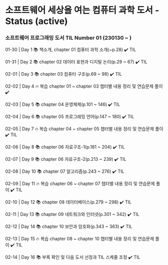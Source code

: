 # 소프트웨어 세상을 여는 컴퓨터 과학 도서 - Status **(active)**
### 소프트웨어 프로그래밍 도서 TIL Number 01 (230130 ~ )

01-30 | Day 1 📚 책소개, chapter 01 컴퓨터 과학 소개(~p.28) ✔️ TIL

01-31 | Day 2 📚 chapter 02 데이터 표현과 디지털 논리(p.29 ~ 67) ✔️ TIL

02-01 | Day 3 📚 chapter 03 컴퓨터 구조(p.69 ~ 98) ✔️ TIL

02-02 | Day 4 🔥 복습 chapter 01 ~ chapter 03 챕터별 내용 정리 및 연습문제 풀이 ✔️

02-03 | Day 5 📚 chapter 04 운영체제(p.101 ~ 146) ✔️ TIL

02-04 | Day 6 📚 chapter 05 프로그래밍 언어(p.147 ~ 180) ✔️ TIL

02-05 | Day 7 🔥 복습 chapter 04 ~ chapter 05 챕터별 내용 정리 및 연습문제 풀이 ✔️ TIL

02-06 | Day 8 📚 chapter 06 자료구조-1(p.181 ~ 204) ✔️ TIL

02-07 | Day 9 📚 chapter 06 자료구조-2(p.213 ~ 239) ✔️ TIL

02-08 | Day 10 📚 chapter 07 알고리즘(p.243 ~ 276) ✔️ TIL

02-09 | Day 11 🔥 복습 chapter 06 ~ chapter 07 챕터별 내용 정리 및 연습문제 풀이 ✔️ TIL

02-10 | Day 12 📚 chapter 08 데이터베이스(p.279 ~ 298) ✔️ TIL

02-11 | Day 13 📚 chapter 09 네트워크와 인터넷(p.301 ~ 342) ✔️ TIL

02-12 | Day 14 📚 chapter 10 보안과 암호화(p.343 ~ 363) ✔️ TIL

02-13 | Day 15 🔥 복습 chapter 08 ~ chapter 10 챕터별 내용 정리 및 연습문제 풀이 ✔️ TIL

02-14 | Day 16 📚 부록 확인 및 다음 도서 선정과 TIL 스케줄 조정 ✔️ TIL
